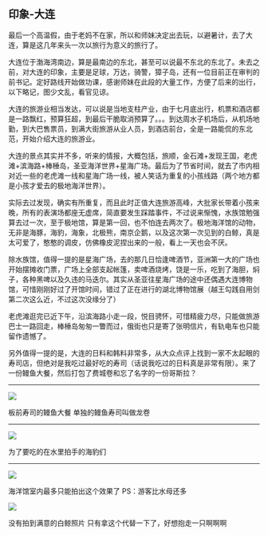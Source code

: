 ## 印象-大连 ##

最后一个高温假，由于老妈不在家，所以和师妹决定出去玩，以避暑计，去了大连，算是这几年来头一次以旅行为意义的旅行了。

大连位于渤海湾南边，算是最南边的东北，甚至可以说最不东北的东北了。未去之前，对大连的印象，主要是足球，万达，骑警，獐子岛，还有一位目前正在审判的前书记。定好路线开始做功课，感谢师妹在此段的大量工作，方便了后来的出行，以下略记，图少文乱，看官见谅。

大连的旅游业相当发达，可以说是当地支柱产业，由于七月底出行，机票和酒店都是一路飘红，预算狂超，到最后干脆取消预算了。。。到达周水子机场后，从机场地勤，到大巴售票员，到满大街旅游从业人员，到酒店前台，全是一路能侃的东北范，开始介绍大连的旅游业。

大连的景点其实并不多，听来的情报，大概包括，旅顺，金石滩+发现王国，老虎滩+滨海路+棒棰岛，圣亚海洋世界+星海广场。最后为了节省时间，就去了市内相对近一些的老虎滩一线和星海广场一线，被人笑话为重复的小孩线路（两个地方都是小孩才爱去的极地海洋世界）。

实际去过发现，确实有所重复，而且此时正值大连旅游高峰，大批家长带着小孩来晚，所有的表演场都座无虚席，简直要发生踩踏事件，不过说来惭愧，水族馆勉强算去过一次，至于极地馆，算是第一回，也不怕连去两次了。极地海洋馆的动物，无非是海豚，海豹，海象，北极熊，南京企鹅，以及这次第一次见到的白鲸，真是太可爱了，憨憨的调皮，仿佛橡皮泥捏出来的一般，看上一天也会不厌。

除水族馆，值得一提的是星海广场，去的那几日恰逢啤酒节，亚洲第一大的广场也开始摆摊收门票，广场上全部支起帐篷，卖啤酒烧烤，饶是一乐，吃到了海胆，焖子，各种黑啤以及久违的马迭尔。其实从圣亚往星海广场的途中还偶遇大连博物馆，可惜刚刚好过了开馆时间，错过了正在进行的湖北博物馆展（越王勾践自用剑第二次这么近，不过这次没缘分了）

老虎滩逛完已近下午，沿滨海路小走一段，悦目骋怀，可惜精疲力尽，只能做旅游巴士一路回走，棒棰岛匆匆一瞥而过，俄街也只是寄了张明信片，有轨电车也只能留作遗憾了。

另外值得一提的是，大连的日料和韩料非常多，从大众点评上找到一家不太起眼的寿司店，但绝对是我吃过最好吃的寿司（话说我吃过的日料真是非常有限）。来了一份鳗鱼大餐，然后打包了费城卷和忘了名字的一份哥斯拉？
 

---

![](http://luisyang.weebly.com/uploads/2/2/7/2/22721706/5943753_orig.jpg)

板前寿司的鳗鱼大餐 单独的鳗鱼寿司叫做龙卷
 
---

![](http://luisyang.weebly.com/uploads/2/2/7/2/22721706/5234977_orig.jpg)

为了要吃的在水里拍手的海豹们
 
---

![](http://luisyang.weebly.com/uploads/2/2/7/2/22721706/9765713_orig.jpg)

海洋馆室内最多只能拍出这个效果了 PS：游客比水母还多
 
![](http://luisyang.weebly.com/uploads/2/2/7/2/22721706/8713346_orig.jpg)

没有拍到满意的白鲸照片 只有拿这个代替一下了，好想抱走一只啊啊啊